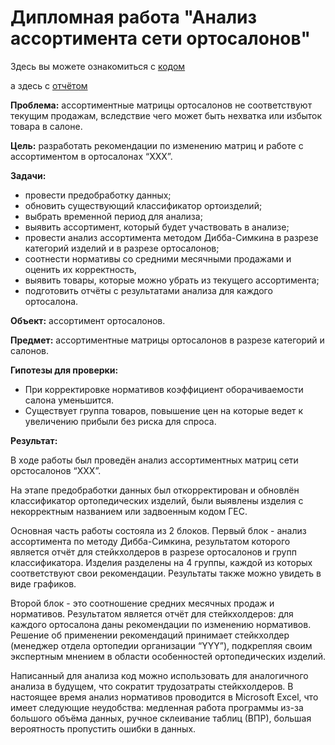 # Дипломная работа "Анализ ассортимента сети ортосалонов"

Здесь вы можете ознакомиться с [кодом](https://github.com/OlgaTeplenina/assortment-analysis/blob/main/%D0%94%D0%B8%D0%BF%D0%BB%D0%BE%D0%BC%D0%BD%D0%B0%D1%8F_%D1%80%D0%B0%D0%B1%D0%BE%D1%82%D0%B0.ipynb)

а здесь с [отчётом](https://github.com/OlgaTeplenina/assortment-analysis/blob/main/%D0%94%D0%B8%D0%BF%D0%BB%D0%BE%D0%BC%D0%BD%D0%B0%D1%8F%20%D1%80%D0%B0%D0%B1%D0%BE%D1%82%D0%B0.pdf)

**Проблема:** ассортиментные матрицы ортосалонов не соответствуют текущим продажам, вследствие чего может быть нехватка или избыток товара в салоне.  

**Цель:** разработать рекомендации по изменению матриц и работе с ассортиментом в ортосалонах “XXX”. 

**Задачи:**
* провести предобработку данных;
* обновить существующий классификатор ортоизделий;
* выбрать временной период для анализа;
* выявить ассортимент, который будет участвовать в анализе;
* провести анализ ассортимента методом Дибба-Симкина в разрезе категорий изделий и в разрезе ортосалонов;
* соотнести нормативы со средними месячными продажами и оценить их корректность, 
* выявить товары, которые можно убрать из текущего ассортимента; 
* подготовить отчёты с результатами анализа для каждого ортосалона.

**Объект:** ассортимент ортосалонов. 

**Предмет:** ассортиментные матрицы ортосалонов в разрезе категорий и салонов.

**Гипотезы для проверки:**

 * При корректировке нормативов коэффициент оборачиваемости салона уменьшится.  
 * Существует группа товаров, повышение цен на которые ведет к увеличению прибыли без риска для спроса.

**Результат:**

В ходе работы был проведён анализ ассортиментных матриц сети орстосалонов “XXX”. 

На этапе предобработки данных был откорректирован и обновлён классификатор ортопедических изделий, были выявлены изделия с некорректным названием или задвоенным кодом ГЕС. 

Основная часть работы состояла из 2 блоков. Первый блок - анализ ассортимента по методу Дибба-Симкина, результатом которого является отчёт для стейкхолдеров в разрезе ортосалонов и групп классификатора. Изделия разделены на 4 группы, каждой из которых соответствуют свои рекомендации. Результаты также можно увидеть в виде графиков.

Второй блок - это соотношение средних месячных продаж и нормативов. Результатом является отчёт для стейкхолдеров: для каждого ортосалона даны рекомендации по изменению нормативов. Решение об применении рекомендаций принимает стейкхолдер (менеджер отдела ортопедии организации “YYY”), подкрепляя своим экспертным мнением в области особенностей ортопедических изделий.

Написанный для анализа код можно использовать для аналогичного анализа в будущем, что сократит трудозатраты стейкхолдеров. В настоящее время анализ нормативов проводится в Microsoft Excel, что имеет следующие неудобства: медленная работа программы из-за большого объёма данных, ручное склеивание таблиц (ВПР), большая вероятность пропустить ошибки в данных.
